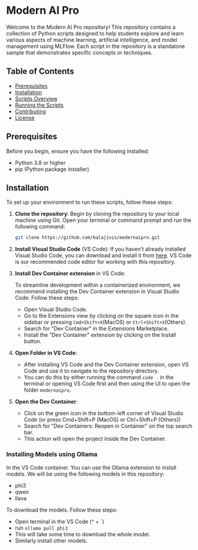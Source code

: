 # Modern AI Pro

Welcome to the Modern AI Pro repository! This repository contains a collection of Python scripts designed to help students explore and learn various aspects of machine learning, artificial intelligence, and model management using MLFlow. Each script in the repository is a standalone sample that demonstrates specific concepts or techniques.

## Table of Contents

- [Prerequisites](#prerequisites)
- [Installation](#installation)
- [Scripts Overview](#scripts-overview)
- [Running the Scripts](#running-the-scripts)
- [Contributing](#contributing)
- [License](#license)

## Prerequisites

Before you begin, ensure you have the following installed:
- Python 3.8 or higher
- pip (Python package installer)

## Installation

To set up your environment to run these scripts, follow these steps:

1. **Clone the repository**: Begin by cloning the repository to your local machine using Git. Open your terminal or command prompt and run the following command:
   ```bash
   git clone https://github.com/balajivis/modernaipro.git
   ```

2. **Install Visual Studio Code** (VS Code): 
   If you haven't already installed Visual Studio Code, you can download and install it from [here](https://code.visualstudio.com/download). VS Code is our recommended code editor for working with this repository.

3. **Install Dev Container extension** in VS Code: 
   
   To streamline development within a containerized environment, we recommend installing the Dev Container extension in Visual Studio Code. Follow these steps:
   - Open Visual Studio Code.
   - Go to the Extensions view by clicking on the square icon in the sidebar or pressing `Cmd+Shift+X`(MacOS) or `Ctrl+Shift+X`(Others).
   - Search for "Dev Container" in the Extensions Marketplace.
   - Install the "Dev Container" extension by clicking on the Install button.

4. **Open Folder in VS Code**: 
   - After installing VS Code and the Dev Container extension, open VS Code and use it to navigate to the repository directory.
   - You can do this by either running the command `code .` in the terminal or opening VS Code first and then using the UI to open the folder `modernaipro`.

5. **Open the Dev Container**:
   - Click on the green icon in the bottom-left corner of Visual Studio Code (or press Cmd+Shift+P (MacOS) or Ctrl+Shift+P (Others))
   - Search for "Dev Containers: Reopen in Container" on the top search bar.
   - This action will open the project inside the Dev Container.

### Installing Models using Ollama

In the VS Code container. You can use the Ollama extension to install models. We will be using the following models in this repository:
- phi3
- qwen
- llava

To download the models. Follow these steps:
- Open terminal in the VS Code (^ + `)
- run `ollama pull phi3`
- This will take some time to download the whole model. 
- Similarly install other models.


